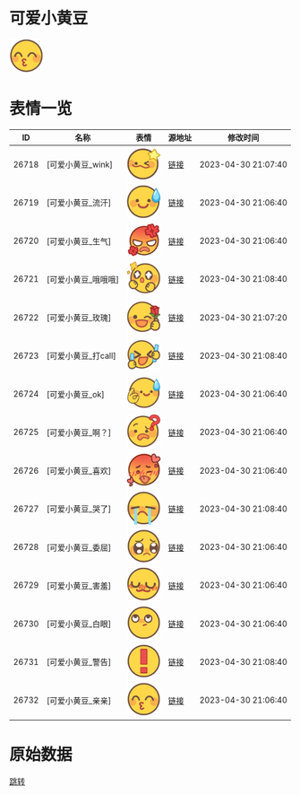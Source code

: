 # 可爱小黄豆

<img src="./cover.png" height="60" alt="cover" />

# 表情一览

|ID|名称|表情|源地址|修改时间|
|----|----|----|----|----|
|26718|[可爱小黄豆_wink]|<img src="./pic/026718_%5B可爱小黄豆_wink%5D.png" height="60" alt="wink"/>|[链接](https://i0.hdslb.com/bfs/garb/0da40c064c9ba4189638444288ca324a802b8adf.png)|2023-04-30 21:07:40|
|26719|[可爱小黄豆_流汗]|<img src="./pic/026719_%5B可爱小黄豆_流汗%5D.png" height="60" alt="流汗"/>|[链接](https://i0.hdslb.com/bfs/garb/ebbef07126f885235d5162502dc6527f9f21b79e.png)|2023-04-30 21:06:40|
|26720|[可爱小黄豆_生气]|<img src="./pic/026720_%5B可爱小黄豆_生气%5D.png" height="60" alt="生气"/>|[链接](https://i0.hdslb.com/bfs/garb/a16723f16d9b8f26ae7d2117975ebadc044e0229.png)|2023-04-30 21:06:40|
|26721|[可爱小黄豆_哦哦哦]|<img src="./pic/026721_%5B可爱小黄豆_哦哦哦%5D.png" height="60" alt="哦哦哦"/>|[链接](https://i0.hdslb.com/bfs/garb/52fca961dd81ba16ba2141fc9277f066a8090dfd.png)|2023-04-30 21:08:40|
|26722|[可爱小黄豆_玫瑰]|<img src="./pic/026722_%5B可爱小黄豆_玫瑰%5D.png" height="60" alt="玫瑰"/>|[链接](https://i0.hdslb.com/bfs/garb/90c26e017e406c1b5f140f004cff389b87ffc590.png)|2023-04-30 21:07:20|
|26723|[可爱小黄豆_打call]|<img src="./pic/026723_%5B可爱小黄豆_打call%5D.png" height="60" alt="打call"/>|[链接](https://i0.hdslb.com/bfs/garb/7f908a65c7836af9fc315721aec7005f172973d9.png)|2023-04-30 21:08:40|
|26724|[可爱小黄豆_ok]|<img src="./pic/026724_%5B可爱小黄豆_ok%5D.png" height="60" alt="ok"/>|[链接](https://i0.hdslb.com/bfs/garb/bbc1e2c4b554df82e176b52ffe9b947de5f91980.png)|2023-04-30 21:06:40|
|26725|[可爱小黄豆_啊？]|<img src="./pic/026725_%5B可爱小黄豆_啊？%5D.png" height="60" alt="啊？"/>|[链接](https://i0.hdslb.com/bfs/garb/e7c6e1483d78e759c4515f0313db5335cf4f1395.png)|2023-04-30 21:06:40|
|26726|[可爱小黄豆_喜欢]|<img src="./pic/026726_%5B可爱小黄豆_喜欢%5D.png" height="60" alt="喜欢"/>|[链接](https://i0.hdslb.com/bfs/garb/489f5d3233d461251596abec3fa677748aa7a7ad.png)|2023-04-30 21:06:40|
|26727|[可爱小黄豆_哭了]|<img src="./pic/026727_%5B可爱小黄豆_哭了%5D.png" height="60" alt="哭了"/>|[链接](https://i0.hdslb.com/bfs/garb/0c2df62d59a5d91a950a03339c1b919c4c38c18a.png)|2023-04-30 21:08:40|
|26728|[可爱小黄豆_委屈]|<img src="./pic/026728_%5B可爱小黄豆_委屈%5D.png" height="60" alt="委屈"/>|[链接](https://i0.hdslb.com/bfs/garb/b67489c47c0e3f4982610150bff48e25152dc350.png)|2023-04-30 21:06:40|
|26729|[可爱小黄豆_害羞]|<img src="./pic/026729_%5B可爱小黄豆_害羞%5D.png" height="60" alt="害羞"/>|[链接](https://i0.hdslb.com/bfs/garb/78fe0216cdc539ec17d04452fab80010d72f30de.png)|2023-04-30 21:06:40|
|26730|[可爱小黄豆_白眼]|<img src="./pic/026730_%5B可爱小黄豆_白眼%5D.png" height="60" alt="白眼"/>|[链接](https://i0.hdslb.com/bfs/garb/37826f518c2b7efb8993fd104fb45e1512449a10.png)|2023-04-30 21:06:40|
|26731|[可爱小黄豆_警告]|<img src="./pic/026731_%5B可爱小黄豆_警告%5D.png" height="60" alt="警告"/>|[链接](https://i0.hdslb.com/bfs/garb/67473a5f6f455c132d802a4de653b8f0eb8fcd6f.png)|2023-04-30 21:08:40|
|26732|[可爱小黄豆_亲亲]|<img src="./pic/026732_%5B可爱小黄豆_亲亲%5D.png" height="60" alt="亲亲"/>|[链接](https://i0.hdslb.com/bfs/garb/2268e16f90827a63cae8d7920f4ec5a1af9584ab.png)|2023-04-30 21:06:40|

# 原始数据

[跳转](./raw.json)


